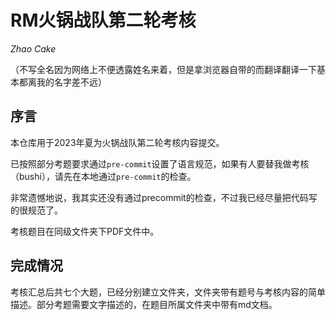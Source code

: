 # RM火锅战队第二轮考核

*Zhao Cake*  

（不写全名因为网络上不便透露姓名来着，但是拿浏览器自带的而翻译翻译一下基本都离我的名字差不远）

## 序言

本仓库用于2023年夏为火锅战队第二轮考核内容提交。

已按照部分考题要求通过`pre-commit`设置了语言规范，如果有人要替我做考核（bushi），请先在本地通过`pre-commit`的检查。

非常遗憾地说，我其实还没有通过precommit的检查，不过我已经尽量把代码写的很规范了。

考核题目在同级文件夹下PDF文件中。

## 完成情况

考核汇总后共七个大题，已经分别建立文件夹，文件夹带有题号与考核内容的简单描述。部分考题需要文字描述的，在题目所属文件夹中带有md文档。
